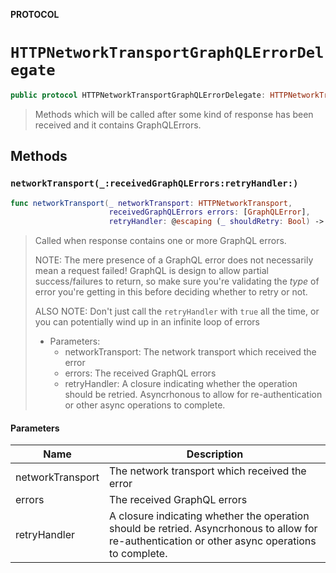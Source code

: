**PROTOCOL**

# `HTTPNetworkTransportGraphQLErrorDelegate`

```swift
public protocol HTTPNetworkTransportGraphQLErrorDelegate: HTTPNetworkTransportDelegate
```

> Methods which will be called after some kind of response has been received and it contains GraphQLErrors.

## Methods
### `networkTransport(_:receivedGraphQLErrors:retryHandler:)`

```swift
func networkTransport(_ networkTransport: HTTPNetworkTransport,
                      receivedGraphQLErrors errors: [GraphQLError],
                      retryHandler: @escaping (_ shouldRetry: Bool) -> Void)
```

> Called when response contains one or more GraphQL errors.
>
> NOTE: The mere presence of a GraphQL error does not necessarily mean a request failed!
>       GraphQL is design to allow partial success/failures to return, so make sure
>       you're validating the *type* of error you're getting in this before deciding whether to retry or not.
>
> ALSO NOTE: Don't just call the `retryHandler` with `true` all the time, or you can
>            potentially wind up in an infinite loop of errors
>
> - Parameters:
>   - networkTransport: The network transport which received the error
>   - errors: The received GraphQL errors
>   - retryHandler: A closure indicating whether the operation should be retried. Asyncrhonous to allow for re-authentication or other async operations to complete.

#### Parameters

| Name | Description |
| ---- | ----------- |
| networkTransport | The network transport which received the error |
| errors | The received GraphQL errors |
| retryHandler | A closure indicating whether the operation should be retried. Asyncrhonous to allow for re-authentication or other async operations to complete. |